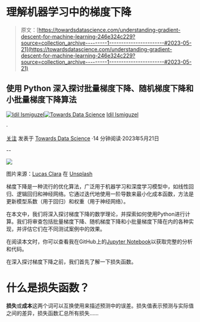 # 理解机器学习中的梯度下降

> 原文：[https://towardsdatascience.com/understanding-gradient-descent-for-machine-learning-246e324c229?source=collection_archive---------1-----------------------#2023-05-21](https://towardsdatascience.com/understanding-gradient-descent-for-machine-learning-246e324c229?source=collection_archive---------1-----------------------#2023-05-21)

## 使用 Python 深入探讨批量梯度下降、随机梯度下降和小批量梯度下降算法

[](https://idilismiguzel.medium.com/?source=post_page-----246e324c229--------------------------------)[![Idil Ismiguzel](../Images/6846628535770a9f3e13ebb555e82abd.png)](https://idilismiguzel.medium.com/?source=post_page-----246e324c229--------------------------------)[](https://towardsdatascience.com/?source=post_page-----246e324c229--------------------------------)[![Towards Data Science](../Images/a6ff2676ffcc0c7aad8aaf1d79379785.png)](https://towardsdatascience.com/?source=post_page-----246e324c229--------------------------------) [Idil Ismiguzel](https://idilismiguzel.medium.com/?source=post_page-----246e324c229--------------------------------)

·

[关注](https://medium.com/m/signin?actionUrl=https%3A%2F%2Fmedium.com%2F_%2Fsubscribe%2Fuser%2F6d965c736f2&operation=register&redirect=https%3A%2F%2Ftowardsdatascience.com%2Funderstanding-gradient-descent-for-machine-learning-246e324c229&user=Idil+Ismiguzel&userId=6d965c736f2&source=post_page-6d965c736f2----246e324c229---------------------post_header-----------) 发表于 [Towards Data Science](https://towardsdatascience.com/?source=post_page-----246e324c229--------------------------------) ·14 分钟阅读·2023年5月21日[](https://medium.com/m/signin?actionUrl=https%3A%2F%2Fmedium.com%2F_%2Fvote%2Ftowards-data-science%2F246e324c229&operation=register&redirect=https%3A%2F%2Ftowardsdatascience.com%2Funderstanding-gradient-descent-for-machine-learning-246e324c229&user=Idil+Ismiguzel&userId=6d965c736f2&source=-----246e324c229---------------------clap_footer-----------)

--

[](https://medium.com/m/signin?actionUrl=https%3A%2F%2Fmedium.com%2F_%2Fbookmark%2Fp%2F246e324c229&operation=register&redirect=https%3A%2F%2Ftowardsdatascience.com%2Funderstanding-gradient-descent-for-machine-learning-246e324c229&source=-----246e324c229---------------------bookmark_footer-----------)![](../Images/5287b14c08ccf02afd428f2beb4f7204.png)

图片来源：[Lucas Clara](https://unsplash.com/ko/@lux17?utm_source=medium&utm_medium=referral) 在 [Unsplash](https://unsplash.com/?utm_source=medium&utm_medium=referral)

梯度下降是一种流行的优化算法，广泛用于机器学习和深度学习模型中，如线性回归、逻辑回归和神经网络。它通过迭代地使用一阶导数来最小化成本函数，方法是更新模型系数（用于回归）和权重（用于神经网络）。

在本文中，我们将深入探讨梯度下降的数学理论，并探索如何使用Python进行计算。我们将审查包括批量梯度下降、随机梯度下降和小批量梯度下降在内的各种实现，并评估它们在不同测试案例中的效果。

在阅读本文时，你可以查看我在GitHub上的[Jupyter Notebook](https://github.com/Idilismiguzel/Machine-Learning/blob/master/Gradient_Descent/gradient_descent_implementation.ipynb)以获取完整的分析和代码。

在深入探讨梯度下降之前，我们首先了解一下损失函数。

# 什么是损失函数？

**损失**或**成本**这两个词可以互换使用来描述预测中的误差。损失值表示预测与实际值之间的差异，损失函数汇总所有损失……
